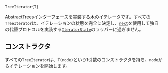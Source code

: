 ```
TreeIterator{T}
```

AbstractTreesインターフェースを実装する木のイテレータです。すべての`TreeIterator`は、イテレーションの状態を完全に決定し、[`next`](@ref)を使用して独自の代替プロトコルを実装する[`IteratorState`](@ref)のラッパーに過ぎません。

## コンストラクタ

すべての`TreeIterator`は、`T(node)`という1引数のコンストラクタを持ち、`node`からイテレーションを開始します。
